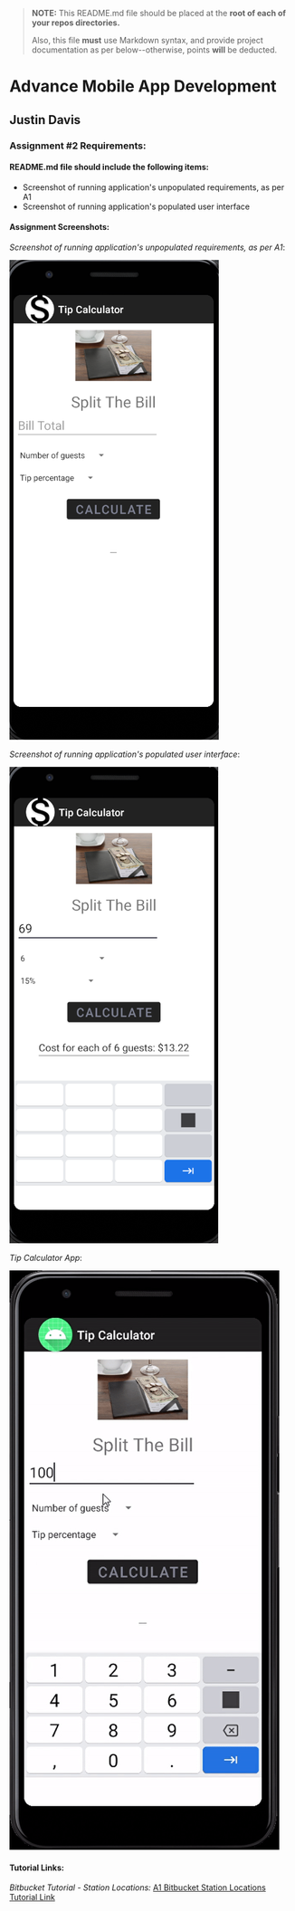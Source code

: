 > **NOTE:** This README.md file should be placed at the **root of each of your repos directories.**
>
>Also, this file **must** use Markdown syntax, and provide project documentation as per below--otherwise, points **will** be deducted.
>

# Advance Mobile App Development

## Justin Davis

### Assignment #2 Requirements:

#### README.md file should include the following items:

* Screenshot of running application's unpopulated requirements, as per A1
* Screenshot of running application's populated user interface

[comment]: <> (> This is a blockquote.)

[comment]: <> (> This is the second paragraph in the blockquote.)

#### Assignment Screenshots:

*Screenshot of running application's unpopulated requirements, as per A1*:

![My First App Screenshot](img/p1.png)

*Screenshot of running application's populated user interface*:

![My First App Screenshot](img/p2.png)

*Tip Calculator App*:

![gif](img/tip.gif)

#### Tutorial Links:

*Bitbucket Tutorial - Station Locations:*
[A1 Bitbucket Station Locations Tutorial Link](https://bitbucket.org/jd19z/bitbucketstationlocations/ "Bitbucket Station Locations")